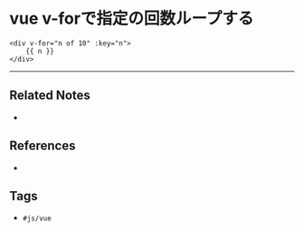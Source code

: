 # vue v-forで指定の回数ループする
```vue
<div v-for="n of 10" :key="n">
	{{ n }}
</div>
```



---
## Related Notes
- 

## References
- 

## Tags
- `#js/vue` 